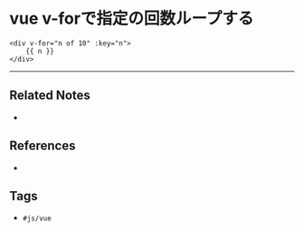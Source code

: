 # vue v-forで指定の回数ループする
```vue
<div v-for="n of 10" :key="n">
	{{ n }}
</div>
```



---
## Related Notes
- 

## References
- 

## Tags
- `#js/vue` 